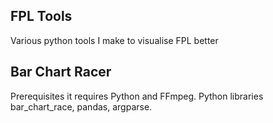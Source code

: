 ## FPL Tools
Various python tools I make to visualise FPL better

## Bar Chart Racer
Prerequisites it requires Python and FFmpeg. Python libraries bar_chart_race, pandas, argparse.
